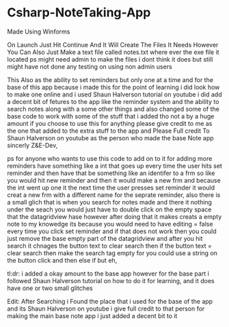 # Csharp-NoteTaking-App
Made Using Winforms

On Launch Just Hit Continue And It Will Create The Files It Needs However You Can Also Just Make a text file called notes.txt where ever the exe file it located
ps might need admin to make the files i dont think it does but still might have not done any testing on using non admin users

This Also as the ability to set reminders but only one at a time and for the base of this app because i made this for the point of learning i did look how to make one online and i used Shaun Halverson tutorial on youtube i did add a decent bit of fetures to the app like the reminder system and the ability to search notes along with a some other things and also changed some of the base code to work with some of the stuff that i added tho not a by a huge amount if you choose to use this for anything please give credit to me as the one that added to the extra stuff to the app and Please Full credit To Shaun Halverson on youtube as the person who made the base Note app sincerly Z&E-Dev,

ps for anyone who wants to use this code to add on to it for adding more reminders have something like a int that goes up every time the user hits set reminder and then have that be something like an identifer to a frm so like you would hit new reminder and then it would make a new frm and because the int went up one it the next time the user presses set reminder it would creat a new frm with a different name for the seprate reminder, also there is a small glich that is when you search for notes made and there it nothing under the seach you would just have to double click on the empty space that the datagridview hase however after doing that it makes creats a empty note to my knowedge its because  you would need to have editing = false every time you click set reminder and if that does not work then you could just remove the base empty part of the datagridview and after you hit search it chnages the button text to clear search then if the button text = clear search then make the search tag empty for you could use a string on the button click and then else if but eh,

tl:dr: i added a okay amount to the base app however for the base part i followed Shaun Halverson tutorial on how to do it for learning, and it does have one or two small glitches

Edit: After Searching i Found the place that i used for the base of the app and its 
Shaun Halverson
on youtube i give full credit to that person for making the main base note app i just added a decent bit to it
